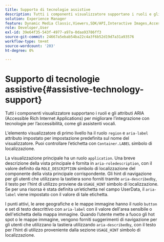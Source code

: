 ```yaml
---
title: Supporto di tecnologie assistive
description: Tutti i componenti visualizzatore supportano i ruoli e gli attributi ARIA (Accessible Rich Internet Applications) per migliorare l’integrazione con tecnologie per l’accessibilità, come gli assistenti vocali.
solution: Experience Manager
feature: Dynamic Media Classic,Viewers,SDK/API,Interactive Images,Accessibility
role: Developer,User
exl-id: 39e64f35-543f-4977-a97a-0daa93786ff3
source-git-commit: 24667a5ebab54ba22c4a3f6b52d19d7a31a93576
workflow-type: tm+mt
source-wordcount: '203'
ht-degree: 0%

---
```


# Supporto di tecnologie assistive{#assistive-technology-support}

Tutti i componenti visualizzatore supportano i ruoli e gli attributi ARIA (Accessible Rich Internet Applications) per migliorare l’integrazione con tecnologie per l’accessibilità, come gli assistenti vocali.

L’elemento visualizzatore di primo livello ha il ruolo `region` e `aria-label` attributo impostato per impostazione predefinita sul nome del visualizzatore. Puoi controllare l’etichetta con `Container.LABEL` simbolo di localizzazione.

La visualizzazione principale ha un ruolo `application`. Una breve descrizione della vista principale è fornita in `aria-roledescription`, con il valore definito da `ROLE_DESCRIPTION` simbolo di localizzazione del componente della vista principale corrispondente. Gli hint di navigazione per gli utenti che utilizzano la tastiera sono forniti tramite `aria-describedby`, il testo per l’hint di utilizzo proviene da `USAGE_HINT` simbolo di localizzazione. Se per una risorsa è stata definita un’etichetta nel campo UserData, il `aria-label` viene impostato con il valore di tale etichetta.

I punti attivi, le aree geografiche e le mappe immagine hanno il ruolo `button` e set di testo descrittivo con `aria-label` con il valore dell&#39;area sensibile o dell&#39;etichetta della mappa immagine. Quando l’utente mette a fuoco gli hot spot o le mappe immagine, vengono forniti suggerimenti di navigazione per gli utenti che utilizzano la tastiera utilizzando `aria-describedby`, con il testo per l’hint di utilizzo proveniente dalla sezione `USAGE_HINT` simbolo di localizzazione.
